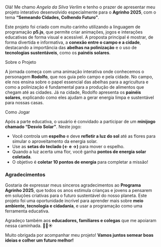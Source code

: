 

Olá! Me chamo *Angela da Silva Verlim* e tenho o prazer de apresentar meu projeto interativo desenvolvido especialmente para o **Agrinho 2025**, com o tema **“Semeando Cidades, Colhendo Futuro”**.

Este projeto foi criado com muito carinho utilizando a linguagem de programação **p5.js**, que permite criar animações, jogos e interações educativas de forma visual e acessível. A proposta principal é mostrar, de forma divertida e informativa, a **conexão entre o campo e a cidade**, destacando a importância das **abelhas na polinização** e o uso de **tecnologias sustentáveis**, como os **painéis solares**.

 Sobre o Projeto

A jornada começa com uma animação interativa onde conhecemos o personagem **Rodolfo**, que nos guia pelo campo e pela cidade. No campo, ele nos ensina sobre o papel essencial das abelhas para a agricultura e como a polinização é fundamental para a produção de alimentos que chegam até as cidades. Já na cidade, Rodolfo apresenta os **painéis solares**, explicando como eles ajudam a gerar energia limpa e sustentável para nossas casas.

 Como Jogar

Após a parte educativa, o usuário é convidado a participar de um **minijogo chamado “Desvio Solar”**. Neste jogo:

* Você controla um **espelho** e deve **refletir a luz do sol** até as flores para simular o aproveitamento da energia solar.
* Use as **setas do teclado (← e →)** para mover o espelho.
* Quando a luz acerta uma flor, você ganha **pontos de energia solar coletada**.
* O objetivo é **coletar 10 pontos de energia** para completar a missão!

### Agradecimentos

Gostaria de expressar meus sinceros agradecimentos ao **Programa Agrinho 2025**, que todos os anos estimula crianças e jovens a pensarem em soluções criativas para o futuro sustentável do nosso planeta. Este projeto foi uma oportunidade incrível para aprender mais sobre **meio ambiente, tecnologia e cidadania**, e usar a programação como uma ferramenta educativa.

Agradeço também aos **educadores, familiares e colegas** que me apoiaram nessa caminhada. 🌱🐝☀️

Muito obrigada por acompanhar meu projeto!
**Vamos juntos semear boas ideias e colher um futuro melhor!**
